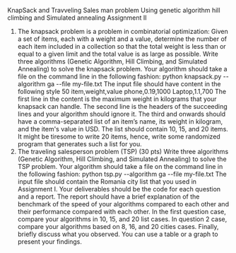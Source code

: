 KnapSack and Travveling Sales man problem Using genetic algorithm hill climbing and Simulated annealing
Assignment II
1. The knapsack problem is a problem in combinatorial optimization: Given a set of items,
each with a weight and a value, determine the number of each item included in a
collection so that the total weight is less than or equal to a given limit and the total value
is as large as possible.
Write three algorithms (Genetic Algorithm, Hill Climbing, and Simulated Annealing) to
solve the knapsack problem. Your algorithm should take a file on the command line in
the following fashion:
python knapsack.py --algorithm ga --file my-file.txt
The input file should have content in the following style
50
item,weight,value
phone,0.19,1000
Laptop,1.1,700
The first line in the content is the maximum weight in kilograms that your knapsack can
handle. The second line is the headers of the succeeding lines and your algorithm
should ignore it. The third and onwards should have a comma-separated list of an item’s
name, its weight in kilogram, and the item's value in USD. The list should contain 10, 15,
and 20 items. It might be tiresome to write 20 items, hence, write some randomized
program that generates such a list for you.
2. The traveling salesperson problem (TSP) (30 pts)
Write three algorithms (Genetic Algorithm, Hill Climbing, and Simulated Annealing) to
solve the TSP problem. Your algorithm should take a file on the command line in the
following fashion:
python tsp.py --algorithm ga --file my-file.txt
The input file should contain the Romania city list that you used in Assignment I.
Your deliverables should be the code for each question and a report. The report should have a
brief explanation of the benchmark of the speed of your algorithms compared to each other and
their performance compared with each other. In the first question case, compare your algorithms
in 10, 15, and 20 list cases. In question 2 case, compare your algorithms based on 8, 16, and
20 cities cases. Finally, briefly discuss what you observed. You can use a table or a graph to
present your findings.
